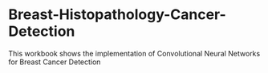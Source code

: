 # Breast-Histopathology-Cancer-Detection

This workbook shows the implementation of Convolutional Neural Networks for Breast Cancer Detection
